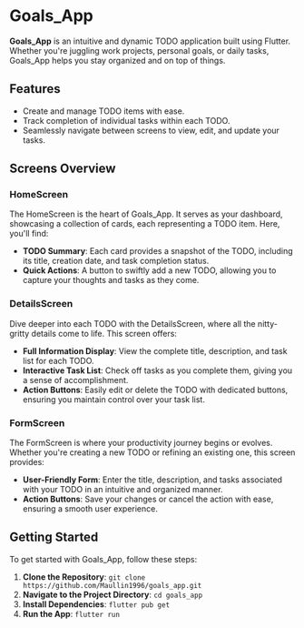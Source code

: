 # Goals_App

**Goals_App** is an intuitive and dynamic TODO application built using Flutter. Whether you're juggling work projects, personal goals, or daily tasks, Goals_App helps you stay organized and on top of things.

## Features
- Create and manage TODO items with ease.
- Track completion of individual tasks within each TODO.
- Seamlessly navigate between screens to view, edit, and update your tasks.

## Screens Overview

### HomeScreen
The HomeScreen is the heart of Goals_App. It serves as your dashboard, showcasing a collection of cards, each representing a TODO item. Here, you'll find:
- **TODO Summary**: Each card provides a snapshot of the TODO, including its title, creation date, and task completion status.
- **Quick Actions**: A button to swiftly add a new TODO, allowing you to capture your thoughts and tasks as they come.

### DetailsScreen
Dive deeper into each TODO with the DetailsScreen, where all the nitty-gritty details come to life. This screen offers:
- **Full Information Display**: View the complete title, description, and task list for each TODO.
- **Interactive Task List**: Check off tasks as you complete them, giving you a sense of accomplishment.
- **Action Buttons**: Easily edit or delete the TODO with dedicated buttons, ensuring you maintain control over your task list.

### FormScreen
The FormScreen is where your productivity journey begins or evolves. Whether you're creating a new TODO or refining an existing one, this screen provides:
- **User-Friendly Form**: Enter the title, description, and tasks associated with your TODO in an intuitive and organized manner.
- **Action Buttons**: Save your changes or cancel the action with ease, ensuring a smooth user experience.

## Getting Started
To get started with Goals_App, follow these steps:
1. **Clone the Repository**: `git clone https://github.com/Maullin1996/goals_app.git`
2. **Navigate to the Project Directory**: `cd goals_app`
3. **Install Dependencies**: `flutter pub get`
4. **Run the App**: `flutter run`
